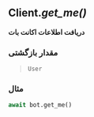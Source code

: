 ## Client.*get_me()*

**دریافت اطلاعات اکانت بات**

### مقدار بازگشتی

> `User`

### مثال

```python
await bot.get_me()
```